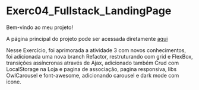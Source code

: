 # Exerc04_Fullstack_LandingPage

Bem-vindo ao meu projeto!

A página principal do projeto pode ser acessada diretamente [aqui](https://mrnicolait.github.io/Exerc03_Fullstack_LandingPage/)

Nesse Exercício, foi aprimorada a atividade 3 com novos conhecimentos, foi adicionada uma nova branch Refactor, restruturando com grid e FlexBox, transições assíncronas através de Ajax, adicionado também Crud com LocalStorage na Loja e pagina de associação, pagina responsiva, libs OwlCarousel e font-awesome, adicionando carousel e dark mode com icone.
